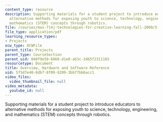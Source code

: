 ```yaml
---
content_type: resource
description: Supporting materials for a student project to introduce educators to
  alternative methods for exposing youth to science, technology, engineering, and
  mathematics (STEM) concepts through robotics.
file: /courses/mas-714j-technologies-for-creative-learning-fall-2009/5f5d7e406db78f0992893bb77bb6acc1_MITMAS_714JF09_proj1_supp.pdf
file_type: application/pdf
learning_resource_types:
- Projects
ocw_type: OCWFile
parent_title: Projects
parent_type: CourseSection
parent_uid: 040f9e59-6860-d1e0-ab3c-3d65f2311165
resourcetype: Document
title: Overview, Hardware and Software Reference
uid: 5f5d7e40-6db7-8f09-9289-3bb77bb6acc1
video_files:
  video_thumbnail_file: null
video_metadata:
  youtube_id: null
---
```

Supporting materials for a student project to introduce educators to alternative methods for exposing youth to science, technology, engineering, and mathematics (STEM) concepts through robotics.